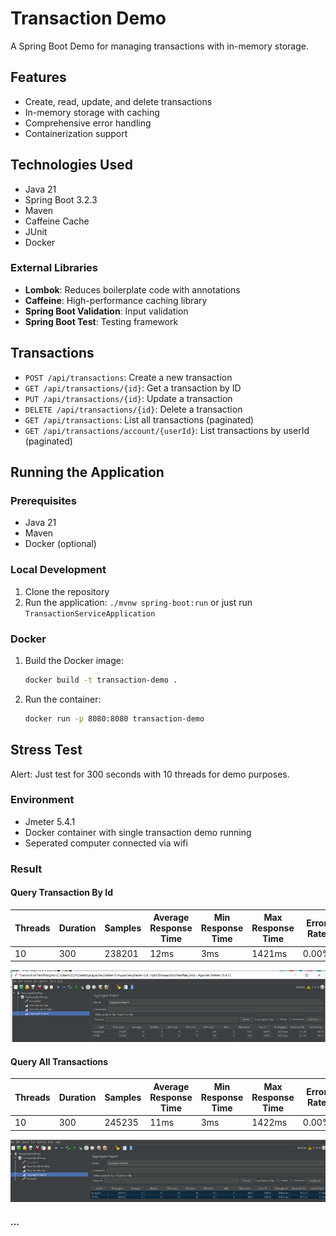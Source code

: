 # Transaction Demo

A Spring Boot Demo for managing transactions with in-memory storage.

## Features

- Create, read, update, and delete transactions
- In-memory storage with caching
- Comprehensive error handling
- Containerization support

## Technologies Used

- Java 21
- Spring Boot 3.2.3
- Maven
- Caffeine Cache
- JUnit
- Docker

### External Libraries

- **Lombok**: Reduces boilerplate code with annotations
- **Caffeine**: High-performance caching library
- **Spring Boot Validation**: Input validation
- **Spring Boot Test**: Testing framework

## Transactions

- `POST /api/transactions`: Create a new transaction
- `GET /api/transactions/{id}`: Get a transaction by ID
- `PUT /api/transactions/{id}`: Update a transaction
- `DELETE /api/transactions/{id}`: Delete a transaction
- `GET /api/transactions`: List all transactions (paginated)
- `GET /api/transactions/account/{userId}`: List transactions by userId (paginated)

## Running the Application

### Prerequisites

- Java 21
- Maven
- Docker (optional)

### Local Development

1. Clone the repository
2. Run the application: `./mvnw spring-boot:run` or just run `TransactionServiceApplication`

### Docker

1. Build the Docker image:
   ```bash
   docker build -t transaction-demo .
   ```

2. Run the container:
   ```bash
   docker run -p 8080:8080 transaction-demo
   ```
   
## Stress Test

Alert: Just test for 300 seconds with 10 threads for demo purposes.

### Environment 

- Jmeter 5.4.1
- Docker container with single transaction demo running
- Seperated computer connected via wifi

### Result

#### Query Transaction By Id

| Threads | Duration | Samples | Average Response Time | Min Response Time | Max Response Time | Error Rate | Throughput |
|---------|----------|---------|------------------------|--------------------|--------------------|------------|---------|
| 10      | 300      | 238201  | 12ms                   | 3ms                | 1421ms             | 0.00%      |622.9/sec|

![img.png](img.png)
#### Query All Transactions

| Threads | Duration | Samples | Average Response Time | Min Response Time | Max Response Time | Error Rate |Throughput|
|---------|----------|---------|-----------------------|--------------------|-------------------|------------|---------|
| 10      | 300      | 245235  | 11ms                  | 3ms                | 1422ms            | 0.00%      |816.6/sec|

![img_1.png](img_1.png)
#### ...